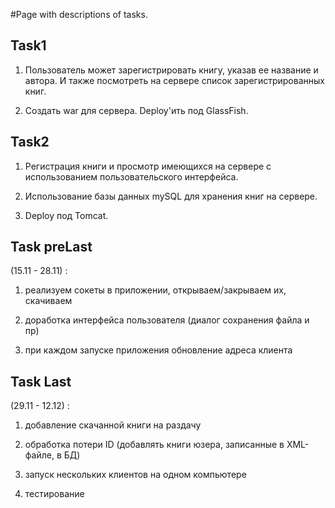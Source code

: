 #Page with descriptions of tasks.

## Task1 ##

1. Пользователь может зарегистрировать книгу, указав ее название и автора. И также     посмотреть на сервере список зарегистрированных книг.

2. Создать war для сервера. Deploy'ить под GlassFish.

## Task2 ##

1. Регистрация книги и просмотр имеющихся на сервере с использованием пользовательского интерфейса.

2. Использование базы данных mySQL для хранения книг на сервере.

3. Deploy под Tomcat.

## Task preLast ##
(15.11 - 28.11) :

1) реализуем сокеты в приложении, открываем/закрываем их, скачиваем

2) доработка интерфейса пользователя (диалог сохранения файла и пр)

3) при каждом запуске приложения обновление адреса клиента

## Task Last ##
(29.11 - 12.12) :

1) добавление скачанной книги на раздачу

2) обработка потери ID (добавлять книги юзера, записанные в XML-файле, в БД)

3) запуск нескольких клиентов на одном компьютере

4) тестирование